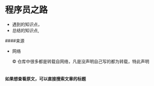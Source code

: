 程序员之路
===========

*  遇到的知识点，
*  总结的知识点,

####来源
+ 网络


    &copy;
    仓库中很多都是转载自网络，凡是没声明自己写的都为转载，特此声明
####     <br>如果想查看原文，可以直接搜索文章的标题